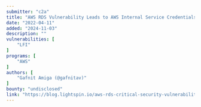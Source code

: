 ```yaml
---
submitter: "c2a"
title: "AWS RDS Vulnerability Leads to AWS Internal Service Credentials"
date: "2022-04-11"
added: "2024-11-03"
description: ""
vulnerabilities: [
    "LFI"
]
programs: [
    "AWS"
]
authors: [
    "Gafnit Amiga (@gafnitav)"
]
bounty: "undisclosed"
link: "https://blog.lightspin.io/aws-rds-critical-security-vulnerability"
---
```




